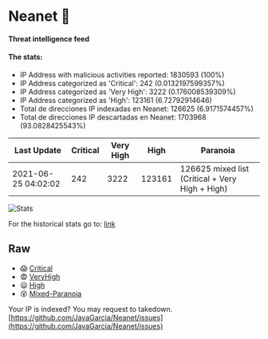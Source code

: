 # Neanet :hocho:
#### Threat intelligence feed
#### The stats:

- IP Address with malicious activities reported: 1830593 (100%)
- IP Address categorized as 'Critical':  242 (0.0132197599357%)
- IP Address categorized as 'Very High':  3222 (0.176008539309%)
- IP Address categorized as 'High':  123161 (6.72792914646)
- Total de direcciones IP indexadas en Neanet:  126625 (6.9171574457%)
- Total de direcciones IP descartadas en Neanet:  1703968 (93.0828425543%)

| Last Update | Critical | Very High | High | Paranoia |
| --- | --- | --- | --- | --- |
| 2021-06-25 04:02:02 | 242 | 3222 | 123161 | 126625 mixed list (Critical + Very High + High)|

![Stats](https://docs.google.com/spreadsheets/d/e/2PACX-1vSnaNMIXVabIpDJjufMlzH7poXnshF3mgd8Is1g9ytUEzVsP5my4Trn8f-xkoLLQ38xpL3HtmUexLo6/pubchart?oid=501124687&format=image)

For the historical stats go to: [link](/stats.csv)
## Raw
- :scream: [Critical](https://raw.githubusercontent.com/JavaGarcia/Neanet/master/blacklists/neanet_critical.txt)
- :fearful: [VeryHigh](https://raw.githubusercontent.com/JavaGarcia/Neanet/master/blacklists/neanet_veryHigh.txtt)
- :frowning: [High](https://raw.githubusercontent.com/JavaGarcia/Neanet/master/blacklists/neanet_high.txt)
- :dizzy_face: [Mixed-Paranoia](https://raw.githubusercontent.com/JavaGarcia/Neanet/master/blacklists/neanet_all.txt)


Your IP is indexed? You may request to takedown. [https://github.com/JavaGarcia/Neanet/issues](https://github.com/JavaGarcia/Neanet/issues)










































































































































































































































































































































































































































































































































































































































































































































































































































































































































































































































































































































































































































































































































































































































































































































































































































































































































































































































































































































































































































































































































































































































































































































































































































































































































































































































































































































































































































































































































































































































































































































































































































































































































































































































































































































































































































































































































































































































































































































































































































































































































































































































































































































































































































































































































































































































































































































































































































































































































































































































































































































































































































































































































































































































































































































































































































































































































































































































































































































































































































































































































































































































































































































































































































































































































































































































































































































































































































































































































































































































































































































































































































































































































































































